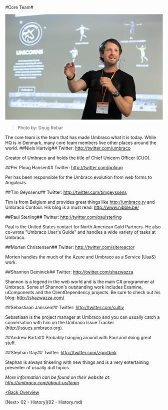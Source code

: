 #Core Team#

![15930521975_013c7c300d_o.jpg](assets/15930521975_013c7c300d_o.jpg)
>Photo by: Doug Robar

The core team is the team that has made Umbraco what it is today.  While HQ is in Denmark, many core team members live other places around the world.
##Niels Hartvig##
Twitter: http://twitter.com/umbraco

Creator of Umbraco and holds the title of Chief Unicorn Officer (CUO).

##Per Ploug Hansen##
Twitter: http://twitter.com/pploug

Per has been responsible for the Umbraco evolution from web forms to AngularJs.

##Tim Geyssens##
Twitter: http://twitter.com/timgeyssens

Tim is from Belgium and provides great things like http://umbraco.tv and Umbraco Contour.  His blog is a must read: http://www.nibble.be/

##Paul Sterling##
Twitter: http://twitter.com/paulsterling

Paul is the United States contact for North American Gold Partners.  He also co-wrote "Umbraco User's Guide" and handles a wide variety of tasks at Umbraco.

##Morten Christensen##
Twitter: http://twitter.com/sitereactor

Morten handles the much of the Azure and Umbraco as a Service (UaaS) work.

##Shannon Deminick##
Twitter: http://twitter.com/shazwazza

Shannon is a legend in the web world and is the main C# programmer at Umbraco.  Some of Shannon's outstanding work includes Examine, uComponents and the ClientDependency projects.  Be sure to check out his blog: http://shazwazza.com/

##Sebastiaan Janssen##
Twitter: http://twitter.com/cultiv

Sebastiaan is the project manager at Umbraco and you can usually catch a conversation with him on the Umbraco Issue Tracker (http://issues.umbraco.org).

##Andrew Barta##
Probably hanging around with Paul and doing great stuff.

##Stephan Gay##
Twitter: http://twitter.com/zpqrtbnk 

Stephan is always tinkering with new things and is a very entertaining presenter of usually dull topics.

*More information can be found on their website at: http://umbraco.com/about-us/team*


[<Back Overview](README.md)

[Next> 02 - History](02 - History.md)